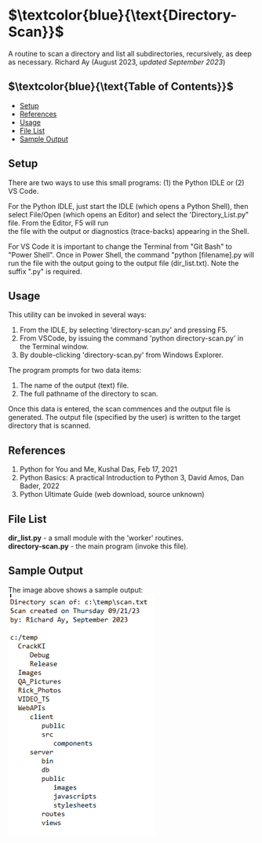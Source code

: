 # $`\textcolor{blue}{\text{Directory-Scan}}`$
A routine to scan a directory and list all subdirectories, recursively, as deep as necessary.
Richard Ay (August 2023, *updated September 2023*)

## $`\textcolor{blue}{\text{Table of Contents}}`$
* [Setup](#setup)
* [References](#references)
* [Usage](#Usage)
* [File List](#file-list)
* [Sample Output](#sample-output)

## Setup
There are two ways to use this small programs: (1) the Python IDLE or (2) VS Code.

For the Python IDLE, just start the IDLE (which opens a Python Shell), then select File/Open
(which opens an Editor) and select the 'Directory_List.py" file.  From the Editor, F5 will run  
the file with the output or diagnostics (trace-backs) appearing in the Shell.

For VS Code it is important to change the Terminal from "Git Bash" to "Power Shell".
Once in Power Shell, the command "python [filename].py will run the file with the 
output going to the output file (dir_list.txt).  Note the suffix ".py" is required.

## Usage
This utility can be invoked in several ways:
1) From the IDLE, by selecting 'directory-scan.py' and pressing F5.
2) From VSCode, by issuing the command 'python directory-scan.py' in the Terminal window.
3) By double-clicking 'directory-scan.py' from Windows Explorer.

The program prompts for two data items:
1) The name of the output (text) file.
2) The full pathname of the directory to scan.

Once this data is entered, the scan commences and the output file is generated. The output file (specified by the user) is written to the target directory that is scanned.

## References
1. Python for You and Me, Kushal Das, Feb 17, 2021  
2. Python Basics: A practical Introduction to Python 3, David Amos, Dan Bader, 2022  
3. Python Ultimate Guide (web download, source unknown) 

## File List
**dir_list.py** - a small module with the 'worker' routines.  
**directory-scan.py** - the main program (invoke this file).  

## Sample Output
The image above shows a sample output:
![Sample Scan](https://github.com/CaptainRich/dir_list/blob/main/scan-output.png)

